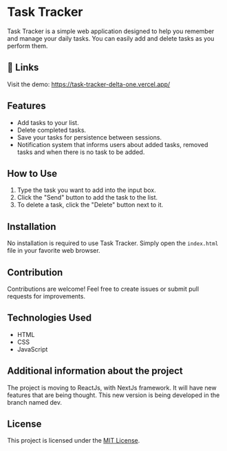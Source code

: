 # Task Tracker

Task Tracker is a simple web application designed to help you remember and manage your daily tasks. You can easily add and delete tasks as you perform them.

## 🔗 Links

Visit the demo: https://task-tracker-delta-one.vercel.app/

## Features

- Add tasks to your list.
- Delete completed tasks.
- Save your tasks for persistence between sessions.
- Notification system that informs users about added tasks, removed tasks and when there is no task to be added.

## How to Use

1. Type the task you want to add into the input box.
2. Click the "Send" button to add the task to the list.
3. To delete a task, click the "Delete" button next to it.

## Installation

No installation is required to use Task Tracker. Simply open the `index.html` file in your favorite web browser.

## Contribution

Contributions are welcome! Feel free to create issues or submit pull requests for improvements.

## Technologies Used

- HTML
- CSS
- JavaScript

## Additional information about the project

The project is moving to ReactJs, with NextJs framework. It will have new features that are being thought. This new version is being developed in the branch named dev.

## License

This project is licensed under the [MIT License](LICENSE).
